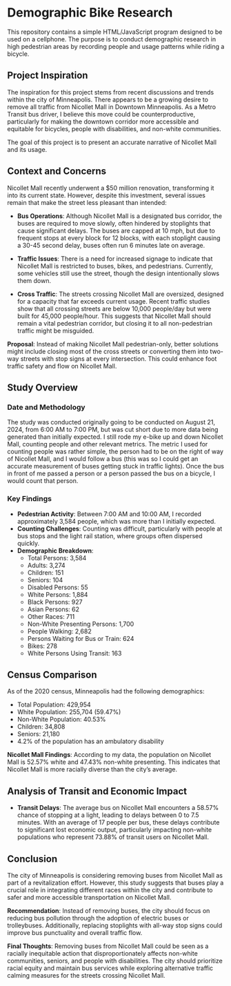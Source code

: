 # Demographic Bike Research

This repository contains a simple HTML/JavaScript program designed to be used on a cellphone. The purpose is to conduct demographic research in high pedestrian areas by recording people and usage patterns while riding a bicycle.

## Project Inspiration

The inspiration for this project stems from recent discussions and trends within the city of Minneapolis. There appears to be a growing desire to remove all traffic from Nicollet Mall in Downtown Minneapolis. As a Metro Transit bus driver, I believe this move could be counterproductive, particularly for making the downtown corridor more accessible and equitable for bicycles, people with disabilities, and non-white communities.

The goal of this project is to present an accurate narrative of Nicollet Mall and its usage.

## Context and Concerns

Nicollet Mall recently underwent a $50 million renovation, transforming it into its current state. However, despite this investment, several issues remain that make the street less pleasant than intended:

* __Bus Operations__: Although Nicollet Mall is a designated bus corridor, the buses are required to move slowly, often hindered by stoplights that cause significant delays. The buses are capped at 10 mph, but due to frequent stops at every block for 12 blocks, with each stoplight causing a 30-45 second delay, buses often run 6 minutes late on average.

* __Traffic Issues__: There is a need for increased signage to indicate that Nicollet Mall is restricted to buses, bikes, and pedestrians. Currently, some vehicles still use the street, though the design intentionally slows them down.

* __Cross Traffic__: The streets crossing Nicollet Mall are oversized, designed for a capacity that far exceeds current usage. Recent traffic studies show that all crossing streets are below 10,000 people/day but were built for 45,000 people/hour. This suggests that Nicollet Mall should remain a vital pedestrian corridor, but closing it to all non-pedestrian traffic might be misguided.

**Proposal**: Instead of making Nicollet Mall pedestrian-only, better solutions might include closing most of the cross streets or converting them into two-way streets with stop signs at every intersection. This could enhance foot traffic safety and flow on Nicollet Mall.

## Study Overview

### Date and Methodology

The study was conducted originally going to be conducted on August 21, 2024, from 6:00 AM to 7:00 PM, but was cut short due to more data being generated than initially expected. I still rode my e-bike up and down Nicollet Mall, counting people and other relevant metrics.  The metric I used for counting people was rather simple, the person had to be on the right of way of Nicollet Mall, and I would follow a bus (this was so I could get an accurate measurement of buses getting stuck in traffic lights). Once the bus in front of me passed a person or a person passed the bus on a bicycle, I would count that person.

### Key Findings

* __Pedestrian Activity__: Between 7:00 AM and 10:00 AM, I recorded approximately 3,584 people, which was more than I initially expected.
* __Counting Challenges__: Counting was difficult, particularly with people at bus stops and the light rail station, where groups often dispersed quickly.
* __Demographic Breakdown__:
    * Total Persons: 3,584
    * Adults: 3,274
    * Children: 151
    * Seniors: 104
    * Disabled Persons: 55
    * White Persons: 1,884
    * Black Persons: 927
    * Asian Persons: 62
    * Other Races: 711
    * Non-White Presenting Persons: 1,700
    * People Walking: 2,682
    * Persons Waiting for Bus or Train: 624
    * Bikes: 278
    * White Persons Using Transit: 163

## Census Comparison

As of the 2020 census, Minneapolis had the following demographics:

* Total Population: 429,954
* White Population: 255,704 (59.47%)
* Non-White Population: 40.53%
* Children: 34,808
* Seniors: 21,180
* 4.2% of the population has an ambulatory disability

__Nicollet Mall Findings__: According to my data, the population on Nicollet Mall is 52.57% white and 47.43% non-white presenting. This indicates that Nicollet Mall is more racially diverse than the city’s average.

## Analysis of Transit and Economic Impact

* __Transit Delays__: The average bus on Nicollet Mall encounters a 58.57% chance of stopping at a light, leading to delays between 0 to 7.5 minutes. With an average of 17 people per bus, these delays contribute to significant lost economic output, particularly impacting non-white populations who represent 73.88% of transit users on Nicollet Mall.

## Conclusion

The city of Minneapolis is considering removing buses from Nicollet Mall as part of a revitalization effort. However, this study suggests that buses play a crucial role in integrating different races within the city and contribute to safer and more accessible transportation on Nicollet Mall.

__Recommendation__: Instead of removing buses, the city should focus on reducing bus pollution through the adoption of electric buses or trolleybuses. Additionally, replacing stoplights with all-way stop signs could improve bus punctuality and overall traffic flow.

__Final Thoughts__: Removing buses from Nicollet Mall could be seen as a racially inequitable action that disproportionately affects non-white communities, seniors, and people with disabilities. The city should prioritize racial equity and maintain bus services while exploring alternative traffic calming measures for the streets crossing Nicollet Mall.